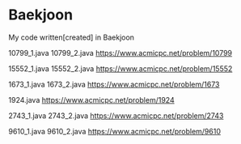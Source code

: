 # Baekjoon
My code written[created] in Baekjoon

10799_1.java 10799_2.java
https://www.acmicpc.net/problem/10799

15552_1.java
15552_2.java
https://www.acmicpc.net/problem/15552

1673_1.java
1673_2.java
https://www.acmicpc.net/problem/1673

1924.java
https://www.acmicpc.net/problem/1924

2743_1.java 2743_2.java
https://www.acmicpc.net/problem/2743

9610_1.java 9610_2.java
https://www.acmicpc.net/problem/9610


